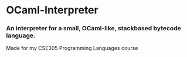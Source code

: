 # OCaml-Interpreter
### An interpreter for a small, OCaml-like, stackbased bytecode language.

Made for my CSE305 Programming Languages course
